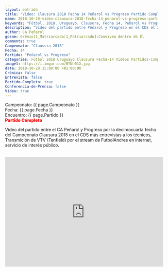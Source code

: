 ```yaml
---
layout: entrada
title: "Video: Clausura 2018 Fecha 14 Peñarol vs Progreso Partido Completo"
name: 2018-10-28-video-clausura-2018-fecha-14-penarol-vs-progreso-partido-completo.markdown
keywords: "Fútbol, 2018, Uruguayo, Clausura, Fecha 14, Peñarol vs Progreso, Partido Completo, video, youtube"
description: "Video del partido entre Peñarol y Progreso en el CDS el 27 de octubre por la décimocuarta fecha del Campeonato Clausura 2018. Transmición de VTV (Tenfield) por el stream de FutbolAndres en internet, servicio de interés público."
author: CA Peñarol
gosne: Grêmio[1_Matriarcado|1_Patriarcado]:Conviven dentro de Êl
comments: true
Campeonato: "Clausura 2018"
Fecha: 14
Partido: "Peñarol vs Progreso"
categories: Fútbol 2018 Uruguayo Clausura Fecha-14 Videos Partidos-Completos
image1: https://i.imgur.com/0YNh01X.jpg
date: 2018-10-28 15:00:00 +01:00:00
Crónica: false
Entrevista: false
Partido-Completo: true
Conferencia-de-Prensa: false
Video: true
---
```


Campeonato: <span>{{ page.Campeonato }}</span><br>
Fecha: <span>{{ page.Fecha }}</span><br>
Encuentro: <span>{{ page.Partido }}</span><br>
<span style="color:red;font-weight:900">Partido Completo</span>

Video del partido entre el CA Peñarol y Progreso por la decimocuarta fecha del Campeonato Clausura 2018 en el CDS más entrevistas a los técnicos, Transmición de VTV (Tenfield) por el stream de FutbolAndres en internet, servicio de interés público.

<br>

<iframe width="521" height="360" src="https://www.youtube.com/embed/xXEJJKTC37k" frameborder="0" allow="autoplay; encrypted-media" allowfullscreen></iframe>
